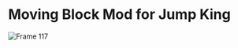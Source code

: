 # Moving Block Mod for Jump King

![Frame 117](https://github.com/user-attachments/assets/e77f1fb4-7931-4c8e-a328-37c5913758a6)
